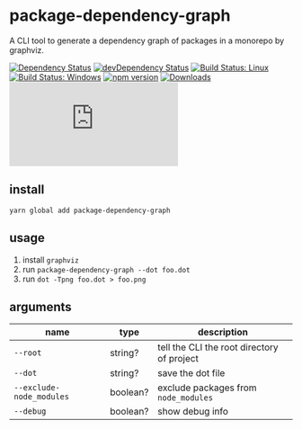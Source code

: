 # package-dependency-graph

A CLI tool to generate a dependency graph of packages in a monorepo by graphviz.

[![Dependency Status](https://david-dm.org/plantain-00/package-dependency-graph.svg)](https://david-dm.org/plantain-00/package-dependency-graph)
[![devDependency Status](https://david-dm.org/plantain-00/package-dependency-graph/dev-status.svg)](https://david-dm.org/plantain-00/package-dependency-graph#info=devDependencies)
[![Build Status: Linux](https://travis-ci.org/plantain-00/package-dependency-graph.svg?branch=master)](https://travis-ci.org/plantain-00/package-dependency-graph)
[![Build Status: Windows](https://ci.appveyor.com/api/projects/status/github/plantain-00/package-dependency-graph?branch=master&svg=true)](https://ci.appveyor.com/project/plantain-00/package-dependency-graph/branch/master)
[![npm version](https://badge.fury.io/js/package-dependency-graph.svg)](https://badge.fury.io/js/package-dependency-graph)
[![Downloads](https://img.shields.io/npm/dm/package-dependency-graph.svg)](https://www.npmjs.com/package/package-dependency-graph)
[![type-coverage](https://img.shields.io/badge/dynamic/json.svg?label=type-coverage&prefix=%E2%89%A5&suffix=%&query=$.typeCoverage.atLeast&uri=https%3A%2F%2Fraw.githubusercontent.com%2Fplantain-00%2Fpackage-dependency-graph%2Fmaster%2Fpackage.json)](https://github.com/plantain-00/package-dependency-graph)

## install

`yarn global add package-dependency-graph`

## usage

1. install `graphviz`
2. run `package-dependency-graph --dot foo.dot`
3. run `dot -Tpng foo.dot > foo.png`

## arguments

name | type | description
--- | --- | ---
`--root` | string? | tell the CLI the root directory of project
`--dot` | string? | save the dot file
`--exclude-node_modules` | boolean? | exclude packages from `node_modules`
`--debug` | boolean? | show debug info
